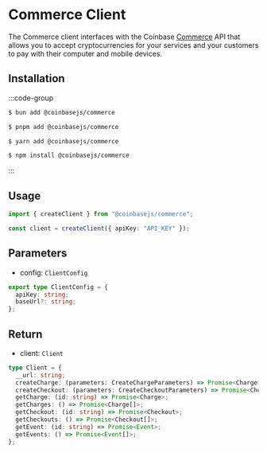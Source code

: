 # Commerce Client

The Commerce client interfaces with the Coinbase [Commerce](https://docs.cdp.coinbase.com/commerce-onchain/docs/welcome/) API that allows you to accept cryptocurrencies for your services and your customers to pay with their computer and mobile devices.

## Installation

:::code-group

```sh [bun]
$ bun add @coinbasejs/commerce
```

```sh [pnpm]
$ pnpm add @coinbasejs/commerce
```

```sh [yarn]
$ yarn add @coinbasejs/commerce
```

```sh [npm]
$ npm install @coinbasejs/commerce
```

:::

## Usage

```ts
import { createClient } from "@coinbasejs/commerce";

const client = createClient({ apiKey: "API_KEY" });
```

## Parameters

- config: `ClientConfig`

```ts
export type ClientConfig = {
  apiKey: string;
  baseUrl?: string;
};
```

## Return

- client: `Client`

```ts
type Client = {
  __url: string;
  createCharge: (parameters: CreateChargeParameters) => Promise<Charge>;
  createCheckout: (parameters: CreateCheckoutParameters) => Promise<Checkout>;
  getCharge: (id: string) => Promise<Charge>;
  getCharges: () => Promise<Charge[]>;
  getCheckout: (id: string) => Promise<Checkout>;
  getCheckouts: () => Promise<Checkout[]>;
  getEvent: (id: string) => Promise<Event>;
  getEvents: () => Promise<Event[]>;
};
```
